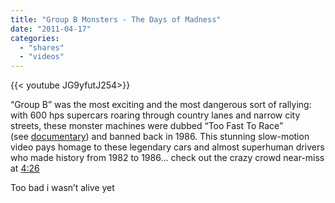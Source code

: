 ```yaml
---
title: "Group B Monsters - The Days of Madness"
date: "2011-04-17"
categories:
  - "shares"
  - "videos"
---
```


<div style="width: 70vw;">{{< youtube JG9yfutJ254>}}</div>

“Group B” was the most exciting and the most dangerous sort of rallying: with 600 hps supercars roaring through country lanes and narrow city streets, these monster machines were dubbed “Too Fast To Race” (see [documentary](http://www.youtube.com/watch?v=hv5Jto1Zdd4)) and banned back in 1986. This stunning slow-motion video pays homage to these legendary cars and almost superhuman drivers who made history from 1982 to 1986… check out the crazy crowd near-miss at [4:26](http://www.youtube.com/watch?v=dFRhxsLfj-I#t=4m26s)

Too bad i wasn’t alive yet

